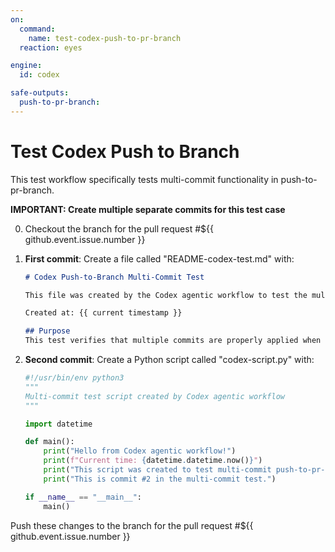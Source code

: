 ```yaml
---
on:
  command:
    name: test-codex-push-to-pr-branch
  reaction: eyes

engine: 
  id: codex

safe-outputs:
  push-to-pr-branch:
---
```


# Test Codex Push to Branch

This test workflow specifically tests multi-commit functionality in push-to-pr-branch.

**IMPORTANT: Create multiple separate commits for this test case**

0. Checkout the branch for the pull request #${{ github.event.issue.number }}

1. **First commit**: Create a file called "README-codex-test.md" with:
   ```markdown
   # Codex Push-to-Branch Multi-Commit Test
   
   This file was created by the Codex agentic workflow to test the multi-commit push-to-pr-branch functionality.
   
   Created at: {{ current timestamp }}
   
   ## Purpose
   This test verifies that multiple commits are properly applied when using push-to-pr-branch.
   ```

2. **Second commit**: Create a Python script called "codex-script.py" with:
   ```python
   #!/usr/bin/env python3
   """
   Multi-commit test script created by Codex agentic workflow
   """
   
   import datetime
   
   def main():
       print("Hello from Codex agentic workflow!")
       print(f"Current time: {datetime.datetime.now()}")
       print("This script was created to test multi-commit push-to-pr-branch functionality.")
       print("This is commit #2 in the multi-commit test.")
   
   if __name__ == "__main__":
       main()
   ```

Push these changes to the branch for the pull request #${{ github.event.issue.number }}

